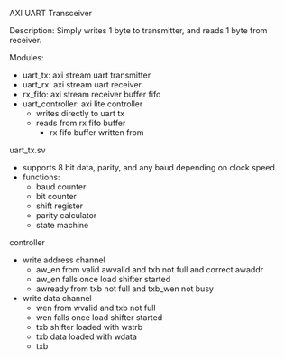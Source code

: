 AXI UART Transceiver

Description:
Simply writes 1 byte to transmitter, and reads 1 byte from receiver.

Modules:
- uart_tx: axi stream uart transmitter
- uart_rx: axi stream uart receiver
- rx_fifo: axi stream receiver buffer fifo
- uart_controller: axi lite controller
  - writes directly to uart tx
  - reads from rx fifo buffer
    - rx fifo buffer written from

uart_tx.sv
- supports 8 bit data, parity, and any baud depending on clock speed
- functions:
  - baud counter
  - bit counter
  - shift register
  - parity calculator
  - state machine

controller
- write address channel
  - aw_en from valid awvalid and txb not full and correct awaddr
  - aw_en falls once load shifter started
  - awready from txb not full and txb_wen not busy
- write data channel
  - wen from wvalid and txb not full
  - wen falls once load shifter started
  - txb shifter loaded with wstrb
  - txb data loaded with wdata
  - txb